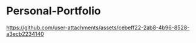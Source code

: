 # Personal-Portfolio



https://github.com/user-attachments/assets/cebeff22-2ab8-4b96-8528-a3ecb2234140


